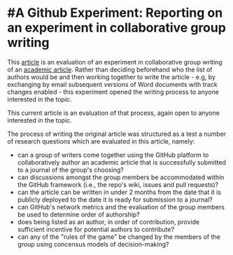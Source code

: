 #A Github Experiment: Reporting on an experiment in collaborative group writing
=================

This [article](https://github.com/ASU-CPI/github-experiment/blob/master/article.md) is an evaluation of an experiment in collaborative group writing of an [academic article](https://github.com/ASU-CPI/honest-pi/blob/master/article.md). Rather than deciding beforehand who the list of authors would be and then working together to write the article - e.g, by exchanging by email subsequent versions of Word documents with track changes enabled - this experiment opened the writing process to anyone interested in the topic.

This current article is an evaluation of that process, again open to anyone interested in the topic. 

The process of writing the original article was structured as a test a number of research questions which are evaluated in this article, namely:

- can a group of writers come together using the GitHub platform to collaboratively author an academic article that is successfully submitted to a journal of the group's choosing?
- can discussions amongst the group members be accommodated within the GitHub framework (i.e., the repo's wiki, issues and pull requests)?
- can the article can be written in under 2 months from the date that it is publicly deployed to the date it is ready for submission to a journal?
- can GitHub's network metrics and the evaluation of the group members be used to determine order of authorship?
- does being listed as an author, in order of contribution, provide sufficient incentive for potential authors to contribute?
- can any of the "rules of the game" be changed by the members of the group using concensus models of decision-making?


